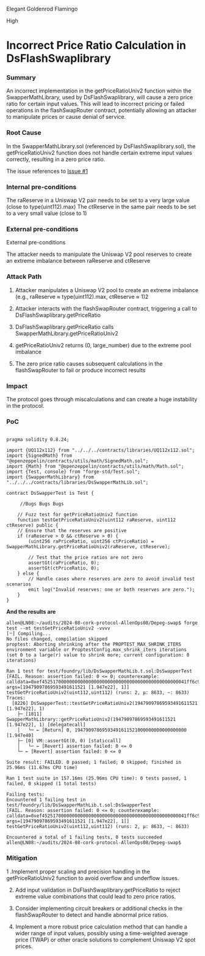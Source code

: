 Elegant Goldenrod Flamingo

High

# Incorrect Price Ratio Calculation in DsFlashSwaplibrary

### Summary

An incorrect implementation in the getPriceRatioUniv2 function within the SwapperMathLibrary, used by DsFlashSwaplibrary, will cause a zero price ratio for certain input values. This will lead to incorrect pricing or failed operations in the flashSwapRouter contract, potentially allowing an attacker to manipulate prices or cause denial of service.


### Root Cause

In the SwapperMathLibrary.sol (referenced by DsFlashSwaplibrary.sol), the getPriceRatioUniv2 function does not handle certain extreme input values correctly, resulting in a zero price ratio.

The issue references to [Issue #1](https://github.com/sherlock-audit/2024-08-cork-protocol/blob/main/Depeg-swap/contracts/libraries/DsSwapperMathLib.sol#L28)

### Internal pre-conditions

The raReserve in a Uniswap V2 pair needs to be set to a very large value (close to type(uint112).max)
The ctReserve in the same pair needs to be set to a very small value (close to 1)

### External pre-conditions

External pre-conditions

The attacker needs to manipulate the Uniswap V2 pool reserves to create an extreme imbalance between raReserve and ctReserve



### Attack Path

1. Attacker manipulates a Uniswap V2 pool to create an extreme imbalance (e.g., raReserve ≈ type(uint112).max, ctReserve ≈ 1)2

2. Attacker interacts with the flashSwapRouter contract, triggering a call to DsFlashSwaplibrary.getPriceRatio
3. DsFlashSwaplibrary.getPriceRatio calls SwapperMathLibrary.getPriceRatioUniv2
4. getPriceRatioUniv2 returns (0, large_number) due to the extreme pool imbalance
5. The zero price ratio causes subsequent calculations in the flashSwapRouter to fail or produce incorrect results

### Impact

The protocol goes through miscalculations and can create a huge instability in the protocol.

### PoC

```solidity

pragma solidity 0.8.24;

import {UQ112x112} from "../../../contracts/libraries/UQ112x112.sol";
import {SignedMath} from "@openzeppelin/contracts/utils/math/SignedMath.sol";
import {Math} from "@openzeppelin/contracts/utils/math/Math.sol";
import {Test, console} from "forge-std/Test.sol";
import {SwapperMathLibrary} from "../../../contracts/libraries/DsSwapperMathLib.sol";

contract DsSwapperTest is Test {

     //Bugs Bugs Bugs
   
    // Fuzz test for getPriceRatioUniv2 function
    function testGetPriceRatioUniv2(uint112 raReserve, uint112 ctReserve) public {
    // Ensure that the reserves are positive
    if (raReserve > 0 && ctReserve > 0) {
        (uint256 raPriceRatio, uint256 ctPriceRatio) = SwapperMathLibrary.getPriceRatioUniv2(raReserve, ctReserve);

        // Test that the price ratios are not zero
        assertGt(raPriceRatio, 0);
        assertGt(ctPriceRatio, 0);
    } else {
        // Handle cases where reserves are zero to avoid invalid test scenarios
        emit log("Invalid reserves: one or both reserves are zero.");
    }
}

```

**And the results are** 


```solidity
allen@LN08:~/audits/2024-08-cork-protocol-AllenOps08/Depeg-swap$ forge test --mt testGetPriceRatioUniv2 -vvvv
[⠒] Compiling...
No files changed, compilation skipped
proptest: Aborting shrinking after the PROPTEST_MAX_SHRINK_ITERS environment variable or ProptestConfig.max_shrink_iters iterations (set 0 to a large(r) value to shrink more; current configuration: 0 iterations)

Ran 1 test for test/foundry/lib/DsSwapperMathLib.t.sol:DsSwapperTest
[FAIL. Reason: assertion failed: 0 <= 0; counterexample: calldata=0xef45251700000000000000000000000000000000000000000000041ff6c973b62c5d1f810000000000000000000000000000000000000000000000000000000000000001 args=[19479097869593491611521 [1.947e22], 1]] testGetPriceRatioUniv2(uint112,uint112) (runs: 2, μ: 8633, ~: 8633)
Traces:
  [8226] DsSwapperTest::testGetPriceRatioUniv2(19479097869593491611521 [1.947e22], 1)
    ├─ [1811] SwapperMathLibrary::getPriceRatioUniv2(19479097869593491611521 [1.947e22], 1) [delegatecall]
    │   └─ ← [Return] 0, 19479097869593491611521000000000000000000 [1.947e40]
    ├─ [0] VM::assertGt(0, 0) [staticcall]
    │   └─ ← [Revert] assertion failed: 0 <= 0
    └─ ← [Revert] assertion failed: 0 <= 0

Suite result: FAILED. 0 passed; 1 failed; 0 skipped; finished in 25.96ms (11.67ms CPU time)

Ran 1 test suite in 157.16ms (25.96ms CPU time): 0 tests passed, 1 failed, 0 skipped (1 total tests)

Failing tests:
Encountered 1 failing test in test/foundry/lib/DsSwapperMathLib.t.sol:DsSwapperTest
[FAIL. Reason: assertion failed: 0 <= 0; counterexample: calldata=0xef45251700000000000000000000000000000000000000000000041ff6c973b62c5d1f810000000000000000000000000000000000000000000000000000000000000001 args=[19479097869593491611521 [1.947e22], 1]] testGetPriceRatioUniv2(uint112,uint112) (runs: 2, μ: 8633, ~: 8633)

Encountered a total of 1 failing tests, 0 tests succeeded
allen@LN08:~/audits/2024-08-cork-protocol-AllenOps08/Depeg-swap$ 
```




### Mitigation

1 .Implement proper scaling and precision handling in the getPriceRatioUniv2 function to avoid overflow and underflow issues.


2. Add input validation in DsFlashSwaplibrary.getPriceRatio to reject extreme value combinations that could lead to zero price ratios.

3. Consider implementing circuit breakers or additional checks in the flashSwapRouter to detect and handle abnormal price ratios.

4.  Implement a more robust price calculation method that can handle a wider range of input values, possibly using a time-weighted average price (TWAP) or other oracle solutions to complement Uniswap V2 spot prices.